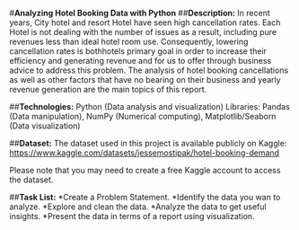 #__Analyzing Hotel Booking Data with Python__
##**Description:**
In recent years, City hotel and resort Hotel have seen high cancellation rates. Each Hotel is not dealing with the number of issues as a result, including pure revenues less than ideal hotel room use. Consequently, lowering cancellation rates is bothhotels primary goal in order to increase their efficiency and generating revenue and for us to offer through business advice to address this problem. The analysis of hotel booking cancellations as well as other factors that have no bearing on their business and yearly revenue generation are the main topics of this report.


##**Technologies:**
Python (Data analysis and visualization) Libraries: Pandas (Data manipulation), NumPy (Numerical computing), Matplotlib/Seaborn (Data visualization)

##**Dataset:**
The dataset used in this project is available publicly on Kaggle: https://www.kaggle.com/datasets/jessemostipak/hotel-booking-demand

Please note that you may need to create a free Kaggle account to access the dataset.

##**Task List:**
 *Create a Problem Statement.
 *Identify the data you wan to analyze.
 *Explore and clean the data.
 *Analyze the data to get useful insights.
 *Present the data in terms of a report using visualization.
